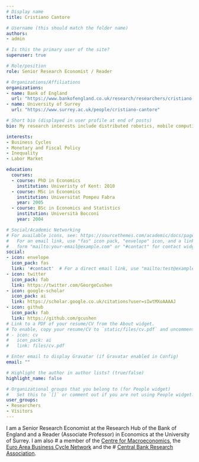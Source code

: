 ```yaml
---
# Display name
title: Cristiano Cantore

# Username (this should match the folder name)
authors:
- admin

# Is this the primary user of the site?
superuser: true

# Role/position
role: Senior Research Economist / Reader

# Organizations/Affiliations
organizations:
- name: Bank of England
  url: "https://www.bankofengland.co.uk/research/researchers/cristiano-cantore"
- name: University of Surrey
  url: "https://www.surrey.ac.uk/people/cristiano-cantore"

# Short bio (displayed in user profile at end of posts)
bio: My research interests include distributed robotics, mobile computing and programmable matter.

interests:
- Business Cycles
- Monetary and Fiscal Policy
- Inequality
- Labor Market

education:
  courses:
  - course: PhD in Economics
    institution: Univeristy of Kent: 2010
  - course: MSc in Economics 
    institution: Universitat Pompeu Fabra
    year: 2005
  - course: BSc in Economics and Statistics
    institution: Università Bocconi
    year: 2004

# Social/Academic Networking
# For available icons, see: https://sourcethemes.com/academic/docs/page-builder/#icons
#   For an email link, use "fas" icon pack, "envelope" icon, and a link in the
#   form "mailto:your-email@example.com" or "#contact" for contact widget.
social:
- icon: envelope
  icon_pack: fas
  link: '#contact'  # For a direct email link, use "mailto:test@example.org".
- icon: twitter
  icon_pack: fab
  link: https://twitter.com/GeorgeCushen
- icon: google-scholar
  icon_pack: ai
  link: https://scholar.google.co.uk/citations?user=sIwtMXoAAAAJ
- icon: github
  icon_pack: fab
  link: https://github.com/gcushen
# Link to a PDF of your resume/CV from the About widget.
# To enable, copy your resume/CV to `static/files/cv.pdf` and uncomment the lines below.
# - icon: cv
#   icon_pack: ai
#   link: files/cv.pdf

# Enter email to display Gravatar (if Gravatar enabled in Config)
email: ""

# Highlight the author in author lists? (true/false)
highlight_name: false

# Organizational groups that you belong to (for People widget)
#   Set this to `[]` or comment out if you are not using People widget.
user_groups:
- Researchers
- Visitors
---
```


I am a Senior Research Economist at the Research Hub of the Bank of England and a Reader (Associate Professor) in Economics at the University of Surrey. I am also # a member of the [Centre for Macroeconomics](http://www.centreformacroeconomics.ac.uk/Home.aspx), the [Euro Area Business Cycle Network](https://eabcn.org) and the # [Central Bank Research Association](http://cebra.org). 
